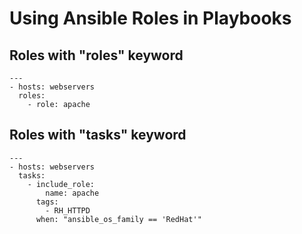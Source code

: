 # Using Ansible Roles in Playbooks

## Roles with "roles" keyword
    ---
    - hosts: webservers
      roles:
        - role: apache

## Roles with "tasks" keyword
    ---
    - hosts: webservers
      tasks:
        - include_role:
            name: apache
          tags:
            - RH_HTTPD
          when: "ansible_os_family == 'RedHat'"